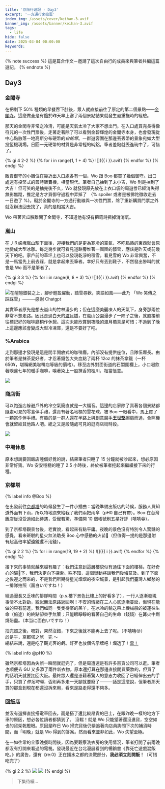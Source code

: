 ```yaml
---
title: '京阪行遊記 - Day3'
excerpt: '一方通行來搗蛋'
index_img: /assets/cover/keihan-3.avif
banner_img: /assets/banner/keihan-3.avif
tags:
  - life
hide: false
date: 2025-03-04 00:00:00
keywords:
---
```


<!-- Latex Protector: Remove "@" before use -->
<!--@lp:skip-all-->
<!--@lp:skip-some-->

<!-- EMSP Replacer: Auto replacement of double full-width white-space with &emsp;&emsp; -->

<!-- Spoiler Replacer: Replace ||text||  with {% spoiler text %} -->
<!--@sprp:skip-all-->

<!-- Footnote Reposer: Auto repositioning of all the footnotes in post -->
<!--@ft:skip-all-->

{% note success %}
這是篇合作文－邀請了這次自由行的成員來與筆者共編這篇遊記。
{% endnote %}

## Day3

### 金閣寺

在把剩下 50% 種類的早餐吞下肚後，眾人就直接前往了原定的第二個景點——[金閣寺](https://maps.app.goo.gl/GfRiKiXe6EwxPeXPA)。這麼做全是有鑑於昨天早上塞了兩個景點結果就發生嚴重拖時的經驗。

那天的金閣寺非常之冷清，可能是天氣太冷了大家不想出門。在入口處買完長得像符咒的一次性門票後，走著走著除了可以看到金碧輝煌的金閣寺本身，也會發現從中心點散落一地高斯分布硬幣的*白蛇塚*。一群遊客圍在那邊丟丟幣的景象宛如大型投籃機現場。日圓一元硬幣的材質是非常輕的純鋁，筆者差點就丟進碗中了，可惜了。

{% gi 4 2-2 %}
  {% for i in range(1, 1 + 4) %}
    ![]({{ i }}.avif)
  {% endfor %}
{% endgi %}

販賣御守的小攤位在靠近出入口處各有一個，Wo 跟 Boo 都買了幾個御守。出口處還有投幣式的籤詩販賣機，相當現代。筆者自己抽到了末小吉，Wo 則是抽到了大吉！但可笑的是抽完後不久，Wo 就發現原先放在上衣口袋的周遊劵已經消失得無影無蹤，推定是方才買御守過程中弄掉了　{% spoiler 或者是被佛陀徵收走去一日遊了 %}。礙於金閣寺的一方通行動線與一次性門票，除了重新購買門票之外就沒辦法回去找了，真的是相當大吉。

Wo 帶著苦瓜臉離開了金閣寺，不知道他有沒有把籤詩撕掉消消氣。

### 嵐山

在ＪＲ嵯峨嵐山駅下車後，迎接我們的是更為寒冷的空氣，不吃點熱的東西就會原地變成大型冰雕。每走幾步就可看見道路旁堆著一團團的髒雪，應該是昨天或前幾天下的吧。家戶前的草坪上也可以發現乾淨的積雪。看見雪的 Wo 非常興奮，不是一馬當先上前去踩，就是拿起來丟筆者。幸好只有丟到鞋子，不然發出慘叫的就會是 Wo 而不是筆者了。

{% gi 3 3 %}
  {% for i in range(8, 8 + 3) %}
    ![]({{ i }}.avif)
  {% endfor %}
{% endgi %}

![在皚皚銀裝之上，腳步輕盈躍動，踏雪尋歡，笑語如風——此乃 「Wo 笑傳之踩踩雪」———感謝 Chatgpt](11.avif)

其實筆者原先是想去嵐山的竹林漫步的；但在這麼~~美麗~~凍人的天氣下，身旁那兩位非常不想走路。因此走過白天的[渡月橋](https://maps.app.goo.gl/MnrK8daVFwnBueHW8)，在嵐山公園漫步了一陣子之後，就直接前往標記好的咖啡廳稍作休憩。這次未能欣賞到夜晚的渡月橋真是可惜；不過到了晚上這邊應該會變成大型冷凍庫，還是不要好了吧。

### %Arabica

走到那邊才發現是這是間半開放式的咖啡廳，內部沒有提供座位，且隊伍爆長。由於筆者是抹茶愛好者，才忍著錢包大失血點了兩杯 12oz 的抹茶拿鐵（一杯 650¥，堪稱網美咖啡店等級的價格）。移至店外對面街道的石製圍欄上，小口啜飲著睽違七年的暖手咖啡，嗅著染上一股抹香的桂川，相當愜意。  

![](15.avif)

### 商店街

可以跑進店躲避戶外的冷空氣簡直就是一大福音。這邊的店家除了賣著各個景點都隨處可見的零食伴手禮，還賣有著名地標的雪花球，被 Boo 一眼看中，馬上買了一顆當作伴手禮。有趣的是一群人還在半路上與創意魔手[**王世堅**](https://zh.wikipedia.org/zh-tw/王世堅)擦肩而過，合照機會就留給其他路人吧。總之又是段隨處可見的逛商店街時段。

![](16.avif)

### 中場休息

原本想說要回飯店睡個好覺的說，結果筆者只睡了 15 分鐘就被吵起來，想必原因非常好猜。Wo 安安穩穩的睡了 2.5 小時後，終於被筆者挖起來繼續接下來的行程。

### 京都塔

{% label info @Boo %}

在出發前往[京都塔](https://maps.app.goo.gl/d5owcYZLGBhLrWN29)的時候發生了一件小插曲：當晚準備出飯店的時候，服務人員知道外面有下雨，所以特地跑來給我了我們兩把雨傘（pH0 自己有帶）。Boo 在台灣飯店從沒受過如此待遇，受寵若驚，準備開 10 個帳號刷五星好評（嘻嘻😁）。

到了京都塔觀景台後，老實說，看起來有點平庸。夜晚的景色沒有特別令人驚豔的感覺，看來斑駁的星火無法助長 Boo 心中感動的火苗💩（但值得一提的是那邊附有超高倍率望遠鏡還不用錢）。

{% gi 2 2 %}
  {% for i in range(19, 19 + 2) %}
    ![]({{ i }}.avif)
  {% endfor %}
{% endgi %}

接下來的事情就越來越有趣了：我們注意到這層樓貌似有通往下面的樓梯，在好奇心的驅💩下，我們決定向下探索。殊不知，這個舉動將讓我們後悔莫及。到了下面之後迎之而來的，不是我們所期待星光熠熠的夜空城景，是引起我們臺灣人鄉愁的－排隊拍照（面白いですね！）

經過漫長又乏味的排隊時間（p.s.樓下景色比樓上的好看多了），一行人逐漸發現事情不太對勁，貌似無法原路返回啊！不安的情緒在三人心底逐漸蔓延，但現在能做的只有前進。我們如同一隻隻待宰的羔羊，在冰冷的輸送帶上機械般的被運往生命（旅途）的終點卻束手無策；只能眼睜睜的看著自己的生命（錢錢）在篝火中燃燒殆盡。（本当に面白いですね！）

拍完照之後，嗯對，果然沒錯，下來之後就不能再上去了呢。（不嘻嘻😒）  
於是乎，京都塔之旅　完 ～  
總結來說，還是吃了觀光客的虧。好歹也放個告示牌吧！爛透了！[雷！](http://phantom0174.github.io/2025/03/keihan-slack/#絕對不要提早去京都塔的觀景台下層)

{% label info @pH0 %}

雖然京都塔因為失誤一瞬間就逛完了，但是周遭還是有許多百貨公司可以逛。筆者也順便去 GU 又多添了兩件新衣物。原本還打算在那邊直接開買藥妝的，但買了的話明天就要扛回大阪。最終眾人還是憑藉著驚人的意志力收回了已經伸出去的手手，只買了*修足時間*，否則再多走一天腳就要廢了———話是這麼說，但筆者那天買的那盒到現在都還沒拆來用，看來是路走得還不夠多。

### 回飯店

並沒有選擇直接搭電車回去，而是搭了還比較昂貴的巴士，在跟昨晚一樣的地方下車的原因，想必各位讀者都猜到了。 沒輟！就是 Wo 只能望著還沒進貨，空空如也的貨架乾瞪眼。原因是昨日 Wo 掃完貨後仍緊追著向店員詢問下次的補貨時間，而「明晚」就是 Wo 得到的答案。然而看來並非如此，Wo 失望至極。

在一如往常的全家晚餐時間後，因為要觀察洗衣房的使用情況，筆者打開了前兩晚都沒有打開來看過的電視。發現最近在台北漫展看到的暢銷書《靠死亡遊戲混飯吃。》的廣告，還有《re:0》正在播水之都的決戰部分，**我必須立刻開飯！**（可惜吃完了）

{% gi 2 2 %}
  ![](dgame.avif)
  ![](re0.avif)
{% endgi %}

> 下集待續...
